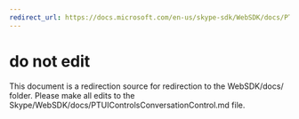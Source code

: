 ```yaml
---
redirect_url: https://docs.microsoft.com/en-us/skype-sdk/WebSDK/docs/PTUIControlsConversationControl
---
```

# do not edit
This document is a redirection source for redirection to the WebSDK/docs/ folder. Please make all edits to the Skype/WebSDK/docs/PTUIControlsConversationControl.md file.

